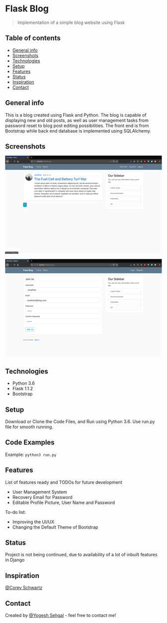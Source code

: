 # Flask Blog
> Implementation of a simple blog website using Flask

## Table of contents
* [General info](#general-info)
* [Screenshots](#screenshots)
* [Technologies](#technologies)
* [Setup](#setup)
* [Features](#features)
* [Status](#status)
* [Inspiration](#inspiration)
* [Contact](#contact)

## General info
This is a blog created using Flask and Python. 
The blog is capable of displaying new and old posts, as well as user management tasks from password reset to blog post editing possibilities. 
The front end is from Bootstrap while back end database is implemented using SQLAlchemy.

## Screenshots
![Example screenshot](https://raw.githubusercontent.com/ysehgal147/flask_blog/master/Screenshot%202020-07-15%20at%202.00.16%20AM.png)

![Example screenshot](https://raw.githubusercontent.com/ysehgal147/flask_blog/master/Screenshot%202020-07-15%20at%201.49.17%20AM.png)

## Technologies
* Python 3.6
* Flask 1.1.2
* Bootstrap

## Setup
Download or Clone the Code Files, and Run using Python 3.6. Use run.py file for smooth running.

## Code Examples
Example:
`python3 run.py`

## Features
List of features ready and TODOs for future development
* User Management System
* Recovery Email for Password
* Editable Profile Picture, User Name and Password

To-do list:
* Improving the UI/UX
* Changing the Default Theme of Bootstrap

## Status
Project is not being continued, due to availability of a lot of inbuilt features in Django

## Inspiration
[@Corey Schwartz](https://www.youtube.com/c/Coreyms)

## Contact
Created by [@Yogesh Sehgal](yogeshsehgal99@rediffmail.com) - feel free to contact me!
